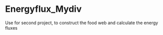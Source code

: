 # Energyflux_Mydiv
Use for second project, to construct the food web and calculate the energy fluxes 
